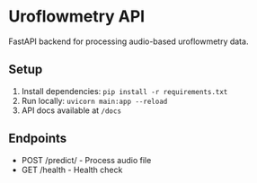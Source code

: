 # Uroflowmetry API

FastAPI backend for processing audio-based uroflowmetry data.

## Setup
1. Install dependencies: `pip install -r requirements.txt`
2. Run locally: `uvicorn main:app --reload`
3. API docs available at `/docs`

## Endpoints
- POST /predict/ - Process audio file
- GET /health - Health check